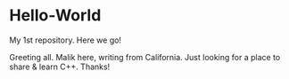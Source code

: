 # Hello-World
My 1st repository. Here we go!

Greeting all. Malik here, writing from California. Just looking for a place to share & learn C++. Thanks!
